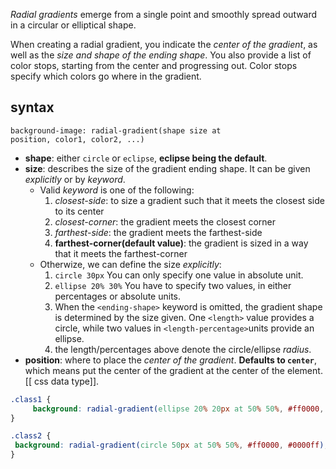 *Radial gradients* emerge from a single point and smoothly spread outward in a circular or elliptical shape.

When creating a radial gradient, you indicate the *center of the gradient*, as well as the *size and shape of the ending shape*. You also provide a list of color stops, starting from the center and progressing out. Color stops specify which colors go where in the gradient.

## syntax
`background-image: radial-gradient(shape size at position, color1, color2, ...)`
- **shape**: either `circle` or `eclipse`, **eclipse being the default**.
- **size**: describes the size of the gradient ending shape. It can be given *explicitly* or by *keyword*. 
	- Valid *keyword* is one of the following:
		1. *closest-side*: to size a gradient such that it meets the closest side to its center
		2. *closest-corner*: the gradient meets the closest corner
		3. *farthest-side*: the gradient meets the farthest-side
		4. **farthest-corner(default value)**: the gradient is sized in a way that it meets the farthest-corner
	- Otherwize, we can define the size *explicitly*:
		1. `circle 30px` You can only specify one value in absolute unit.
		2. `ellipse 20% 30%` You have to specify two values, in either percentages or absolute units.
		3. When the `<ending-shape>` keyword is omitted, the gradient shape is determined by the size given. One `<length>` value provides a circle, while two values in `<length-percentage>`units provide an ellipse.
		4. the length/percentages above denote the circle/ellipse *radius*.
- **position**: where to place the *center of the gradient*. **Defaults to `center`**, which means put the center of the gradient at the center of the element. [[<position> css data type]].
```css
.class1 {
	 background: radial-gradient(ellipse 20% 20px at 50% 50%, #ff0000, #0000ff);
}

.class2 {
 background: radial-gradient(circle 50px at 50% 50%, #ff0000, #0000ff);
}
```